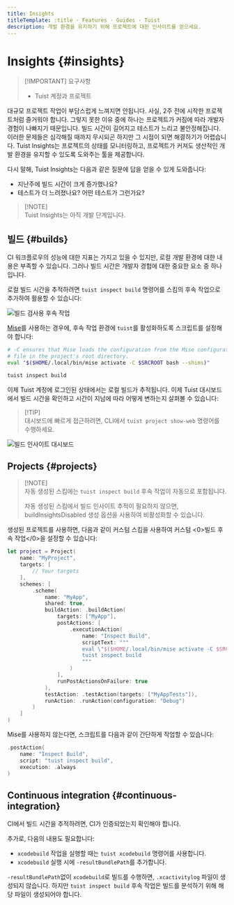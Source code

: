 ```yaml
---
title: Insights
titleTemplate: :title · Features · Guides · Tuist
description: 개발 환경을 유지하기 위해 프로젝트에 대한 인사이트를 얻으세요.
---
```


# Insights {#insights}

> [!IMPORTANT] 요구사항
>
> - <LocalizedLink href="/guides/server/accounts-and-projects">Tuist 계정과 프로젝트</LocalizedLink>

대규모 프로젝트 작업이 부담스럽게 느껴지면 안됩니다. 사실, 2주 전에 시작한 프로젝트처럼 즐거워야 합니다. 그렇지 못한 이유 중에 하나는 프로젝트가 커짐에 따라 개발자 경험이 나빠지기 때문입니다. 빌드 시간이 길어지고 테스트가 느리고 불안정해집니다. 이러한 문제들은 심각해질 때까지 무시되곤 하지만 그 시점이 되면 해결하기가 어렵습니다. Tuist Insights는 프로젝트의 상태를 모니터링하고, 프로젝트가 커져도 생산적인 개발 환경을 유지할 수 있도록 도와주는 툴을 제공합니다.

다시 말해, Tuist Insights는 다음과 같은 질문에 답을 얻을 수 있게 도와줍니다:

- 지난주에 빌드 시간이 크게 증가했나요?
- 테스트가 더 느려졌나요? 어떤 테스트가 그런가요?

> [!NOTE]\
> Tuist Insights는 아직 개발 단계입니다.

## 빌드 {#builds}

CI 워크플로우의 성능에 대한 지표는 가지고 있을 수 있지만, 로컬 개발 환경에 대한 내용은 부족할 수 있습니다. 그러나 빌드 시간은 개발자 경험에 대한 중요한 요소 중 하나입니다.

로컬 빌드 시간을 추적하려면 `tuist inspect build` 명령어를 스킴의 후속 작업으로 추가하여 활용할 수 있습니다:

![빌드 검사용 후속 작업](/images/guides/features/insights/inspect-build-scheme-post-action.png)

[Mise](https://mise.jdx.dev/)를 사용하는 경우에, 후속 작업 환경에 `tuist`를 활성화하도록 스크립트를 설정해야 합니다:

```sh
# -C ensures that Mise loads the configuration from the Mise configuration
# file in the project's root directory.
eval "$($HOME/.local/bin/mise activate -C $SRCROOT bash --shims)"

tuist inspect build
```

이제 Tuist 계정에 로그인된 상태에서는 로컬 빌드가 추적됩니다. 이제 Tuist 대시보드에서 빌드 시간을 확인하고 시간이 지남에 따라 어떻게 변하는지 살펴볼 수 있습니다:

> [!TIP]\
> 대시보드에 빠르게 접근하려면, CLI에서 `tuist project show-web` 명령어를 수행하세요.

![빌드 인사이트 대시보드](/images/guides/features/insights/builds-dashboard.png)

## Projects {#projects}

> [!NOTE]\
> 자동 생성된 스킴에는 `tuist inspect build` 후속 작업이 자동으로 포함됩니다.
>
> 자동 생성된 스킴에서 빌드 인사이트 추적이 필요하지 않으면, <LocalizedLink href="references/project-description/structs/tuist.generationoptions#buildinsightsdisabled">buildInsightsDisabled</LocalizedLink> 생성 옵션을 사용하여 비활성화할 수 있습니다.

생성된 프로젝트를 사용하면, 다음과 같이 커스텀 스킴을 사용하여 커스텀 <0>빌드 후속 작업</0>을 설정할 수 있습니다:

```swift
let project = Project(
    name: "MyProject",
    targets: [
        // Your targets
    ],
    schemes: [
        .scheme(
            name: "MyApp",
            shared: true,
            buildAction: .buildAction(
                targets: ["MyApp"],
                postActions: [
                    .executionAction(
                        name: "Inspect Build",
                        scriptText: """
                        eval \"$($HOME/.local/bin/mise activate -C $SRCROOT bash --shims)\"
                        tuist inspect build
                        """
                    )
                ],
                runPostActionsOnFailure: true
            ),
            testAction: .testAction(targets: ["MyAppTests"]),
            runAction: .runAction(configuration: "Debug")
        )
    ]
)
```

Mise를 사용하지 않는다면, 스크립트를 다음과 같이 간단하게 작업할 수 있습니다:

```swift
.postAction(
    name: "Inspect Build",
    script: "tuist inspect build",
    execution: .always
)
```

## Continuous integration {#continuous-integration}

CI에서 빌드 시간을 추적하려면, CI가 <LocalizedLink href="/guides/integrations/continuous-integration#authentication">인증</LocalizedLink>되었는지 확인해야 합니다.

추가로, 다음의 내용도 필요합니다:

- `xcodebuild` 작업을 실행할 때는 <LocalizedLink href="/cli/xcodebuild#tuist-xcodebuild">`tuist xcodebuild`</LocalizedLink> 명령어를 사용합니다.
- `xcodebuild` 실행 시에 `-resultBundlePath`를 추가합니다.

`-resultBundlePath`없이 `xcodebuild`로 빌드를 수행하면, `.xcactivitylog` 파일이 생성되지 않습니다. 하지만 `tuist inspect build` 후속 작업은 빌드를 분석하기 위해 해당 파일이 생성되어야 합니다.
